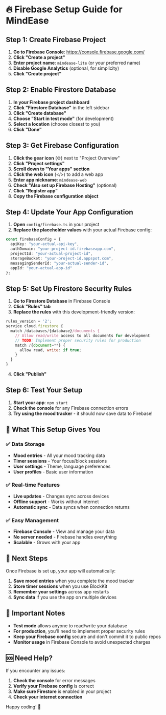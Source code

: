 # 🔥 Firebase Setup Guide for MindEase

## Step 1: Create Firebase Project

1. **Go to Firebase Console**: https://console.firebase.google.com/
2. **Click "Create a project"**
3. **Enter project name**: `mindease-lite` (or your preferred name)
4. **Disable Google Analytics** (optional, for simplicity)
5. **Click "Create project"**

## Step 2: Enable Firestore Database

1. **In your Firebase project dashboard**
2. **Click "Firestore Database"** in the left sidebar
3. **Click "Create database"**
4. **Choose "Start in test mode"** (for development)
5. **Select a location** (choose closest to you)
6. **Click "Done"**

## Step 3: Get Firebase Configuration

1. **Click the gear icon** (⚙️) next to "Project Overview"
2. **Click "Project settings"**
3. **Scroll down to "Your apps" section**
4. **Click the web icon** (</>) to add a web app
5. **Enter app nickname**: `mindease-web`
6. **Check "Also set up Firebase Hosting"** (optional)
7. **Click "Register app"**
8. **Copy the Firebase configuration object**

## Step 4: Update Your App Configuration

1. **Open** `config/firebase.ts` in your project
2. **Replace the placeholder values** with your actual Firebase config:

```typescript
const firebaseConfig = {
  apiKey: "your-actual-api-key",
  authDomain: "your-project-id.firebaseapp.com",
  projectId: "your-actual-project-id",
  storageBucket: "your-project-id.appspot.com",
  messagingSenderId: "your-actual-sender-id",
  appId: "your-actual-app-id"
};
```

## Step 5: Set Up Firestore Security Rules

1. **Go to Firestore Database** in Firebase Console
2. **Click "Rules" tab**
3. **Replace the rules** with this development-friendly version:

```javascript
rules_version = '2';
service cloud.firestore {
  match /databases/{database}/documents {
    // Allow read/write access to all documents for development
    // TODO: Implement proper security rules for production
    match /{document=**} {
      allow read, write: if true;
    }
  }
}
```

4. **Click "Publish"**

## Step 6: Test Your Setup

1. **Start your app**: `npm start`
2. **Check the console** for any Firebase connection errors
3. **Try using the mood tracker** - it should now save data to Firebase!

## 🎯 What This Setup Gives You

### ✅ **Data Storage**
- **Mood entries** - All your mood tracking data
- **Timer sessions** - Your focus/block sessions
- **User settings** - Theme, language preferences
- **User profiles** - Basic user information

### ✅ **Real-time Features**
- **Live updates** - Changes sync across devices
- **Offline support** - Works without internet
- **Automatic sync** - Data syncs when connection returns

### ✅ **Easy Management**
- **Firebase Console** - View and manage your data
- **No server needed** - Firebase handles everything
- **Scalable** - Grows with your app

## 🔧 Next Steps

Once Firebase is set up, your app will automatically:
1. **Save mood entries** when you complete the mood tracker
2. **Store timer sessions** when you use BlockKit
3. **Remember your settings** across app restarts
4. **Sync data** if you use the app on multiple devices

## 🚨 Important Notes

- **Test mode** allows anyone to read/write your database
- **For production**, you'll need to implement proper security rules
- **Keep your Firebase config** secure and don't commit it to public repos
- **Monitor usage** in Firebase Console to avoid unexpected charges

## 🆘 Need Help?

If you encounter any issues:
1. **Check the console** for error messages
2. **Verify your Firebase config** is correct
3. **Make sure Firestore** is enabled in your project
4. **Check your internet connection**

Happy coding! 🚀
